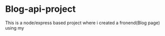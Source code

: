 # Blog-api-project
This is a node/express based project where i created a fronend(Blog page) using my 
